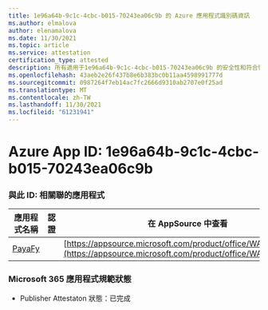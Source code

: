 ```yaml
---
title: 1e96a64b-9c1c-4cbc-b015-70243ea06c9b 的 Azure 應用程式識別碼資訊
ms.author: elmalova
author: elenamalova
ms.date: 11/30/2021
ms.topic: article
ms.service: attestation
certification_type: attested
description: 所有適用于1e96a64b-9c1c-4cbc-b015-70243ea06c9b 的安全性和符合性資訊資訊。
ms.openlocfilehash: 43aeb2e26f437b8e6b383bc0b11aa4598991777d
ms.sourcegitcommit: 0987264f7eb14ac7fc2666d9310ab2707e0f25ad
ms.translationtype: MT
ms.contentlocale: zh-TW
ms.lasthandoff: 11/30/2021
ms.locfileid: "61231941"
---
```

# <a name="azure-app-id-1e96a64b-9c1c-4cbc-b015-70243ea06c9b"></a>Azure App ID: 1e96a64b-9c1c-4cbc-b015-70243ea06c9b


### <a name="apps-associated-with-this-id"></a>與此 ID: 相關聯的應用程式
| **應用程式名稱** | **認證** | **在 AppSource 中查看** |
|--------------|---------------|-----------------------|
| [PayaFy](https://docs.microsoft.com/microsoft-365-app-certification/forward/WA200003397) |  | [https://appsource.microsoft.com/product/office/WA200003397](https://appsource.microsoft.com/product/office/WA200003397) |

### <a name="microsoft-365-app-compliance-status"></a>Microsoft 365 應用程式規範狀態
- Publisher Attestaton 狀態：已完成
